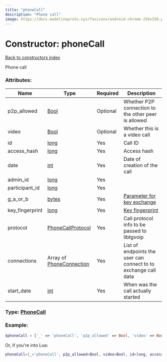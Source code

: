 ```yaml
---
title: "phoneCall"
description: "Phone call"
image: https://docs.madelineproto.xyz/favicons/android-chrome-256x256.png
---
```

# Constructor: phoneCall  
[Back to constructors index](index.md)



Phone call

### Attributes:

| Name     |    Type       | Required | Description |
|----------|---------------|----------|-------------|
|p2p\_allowed|[Bool](../types/Bool.md) | Optional|Whether P2P connection to the other peer is allowed|
|video|[Bool](../types/Bool.md) | Optional|Whether this is a video call|
|id|[long](../types/long.md) | Yes|Call ID|
|access\_hash|[long](../types/long.md) | Yes|Access hash|
|date|[int](../types/int.md) | Yes|Date of creation of the call|
|admin\_id|[long](../types/long.md) | Yes|
|participant\_id|[long](../types/long.md) | Yes|
|g\_a\_or\_b|[bytes](../types/bytes.md) | Yes|[Parameter for key exchange](https://core.telegram.org/api/end-to-end/voice-calls)|
|key\_fingerprint|[long](../types/long.md) | Yes|[Key fingerprint](https://core.telegram.org/api/end-to-end/voice-calls)|
|protocol|[PhoneCallProtocol](../types/PhoneCallProtocol.md) | Yes|Call protocol info to be passed to libtgvoip|
|connections|Array of [PhoneConnection](../types/PhoneConnection.md) | Yes|List of endpoints the user can connect to to exchange call data|
|start\_date|[int](../types/int.md) | Yes|When was the call actually started|



### Type: [PhoneCall](../types/PhoneCall.md)


### Example:

```php
$phoneCall = ['_' => 'phoneCall', 'p2p_allowed' => Bool, 'video' => Bool, 'id' => long, 'access_hash' => long, 'date' => int, 'admin_id' => long, 'participant_id' => long, 'g_a_or_b' => 'bytes', 'key_fingerprint' => long, 'protocol' => PhoneCallProtocol, 'connections' => [PhoneConnection, PhoneConnection], 'start_date' => int];
```  


Or, if you're into Lua:

```lua
phoneCall={_='phoneCall', p2p_allowed=Bool, video=Bool, id=long, access_hash=long, date=int, admin_id=long, participant_id=long, g_a_or_b='bytes', key_fingerprint=long, protocol=PhoneCallProtocol, connections={PhoneConnection}, start_date=int}

```


